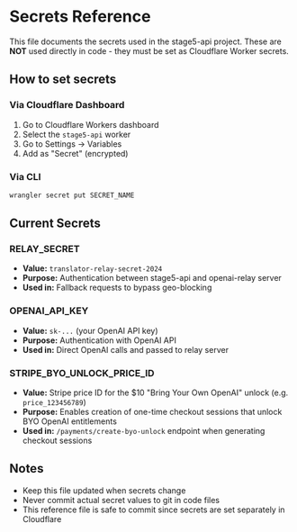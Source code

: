 # Secrets Reference

This file documents the secrets used in the stage5-api project. These are **NOT** used directly in code - they must be set as Cloudflare Worker secrets.

## How to set secrets

### Via Cloudflare Dashboard
1. Go to Cloudflare Workers dashboard
2. Select the `stage5-api` worker
3. Go to Settings → Variables
4. Add as "Secret" (encrypted)

### Via CLI
```bash
wrangler secret put SECRET_NAME
```

## Current Secrets

### RELAY_SECRET
- **Value:** `translator-relay-secret-2024`
- **Purpose:** Authentication between stage5-api and openai-relay server
- **Used in:** Fallback requests to bypass geo-blocking

### OPENAI_API_KEY
- **Value:** `sk-...` (your OpenAI API key)
- **Purpose:** Authentication with OpenAI API
- **Used in:** Direct OpenAI calls and passed to relay server

### STRIPE_BYO_UNLOCK_PRICE_ID
- **Value:** Stripe price ID for the $10 "Bring Your Own OpenAI" unlock (e.g. `price_123456789`)
- **Purpose:** Enables creation of one-time checkout sessions that unlock BYO OpenAI entitlements
- **Used in:** `/payments/create-byo-unlock` endpoint when generating checkout sessions

## Notes
- Keep this file updated when secrets change
- Never commit actual secret values to git in code files
- This reference file is safe to commit since secrets are set separately in Cloudflare 
